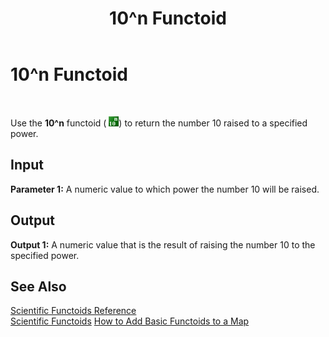 ﻿---
title: 10^n Functoid
TOCTitle: 10^n Functoid
ms:assetid: c389a60a-fef3-4821-8469-e15432554656
ms:mtpsurl: https://msdn.microsoft.com/en-us/library/Aa547865(v=BTS.80)
ms:contentKeyID: 51531011
ms.date: 08/30/2017
mtps_version: v=BTS.80
---

# 10^n Functoid

 

Use the **10^n** functoid ( ![](images/Aa547865.34aadbe8-9246-43d9-a8f9-a412570c60af(BTS.80).jpeg)) to return the number 10 raised to a specified power.

## Input

**Parameter 1:** A numeric value to which power the number 10 will be raised.

## Output

**Output 1:** A numeric value that is the result of raising the number 10 to the specified power.

## See Also

[Scientific Functoids Reference](scientific-functoids-reference.md)  
[Scientific Functoids](https://msdn.microsoft.com/en-us/library/aa546775\(v=bts.80\))  
[How to Add Basic Functoids to a Map](https://msdn.microsoft.com/en-us/library/aa560635\(v=bts.80\))


